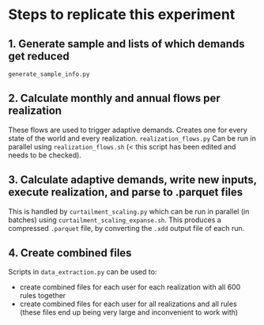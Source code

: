 # Steps to replicate this experiment

## 1. Generate sample and lists of which demands get reduced

`generate_sample_info.py`

## 2. Calculate monthly and annual flows per realization
These flows are used to trigger adaptive demands. Creates one for every state of the world and every realization. 
`realization_flows.py`
Can be run in parallel using `realization_flows.sh` (< this script has been edited and needs to be checked).

## 3. Calculate adaptive demands, write new inputs, execute realization, and parse to .parquet files 
This is handled by `curtailment_scaling.py` which can be run in parallel (in batches) using `curtailment_scaling_expanse.sh`.
This produces a compressed `.parquet` file, by converting the `.xdd` output file of each run. 

## 4. Create combined files
Scripts in `data_extraction.py` can be used to:
 * create combined files for each user for each realization with all 600 rules together
 * create combined files for each user for all realizations and all rules (these files end up being very large and inconvenient to work with)


